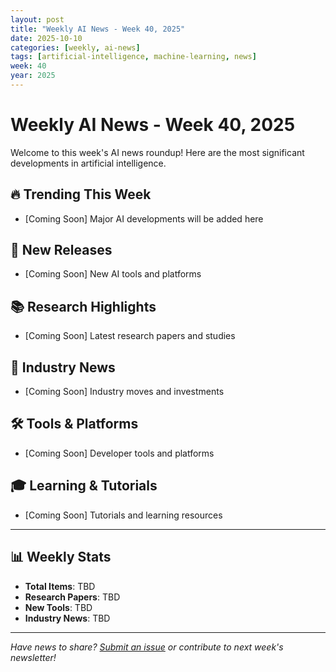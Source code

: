 ```yaml
---
layout: post
title: "Weekly AI News - Week 40, 2025"
date: 2025-10-10
categories: [weekly, ai-news]
tags: [artificial-intelligence, machine-learning, news]
week: 40
year: 2025
---
```


# Weekly AI News - Week 40, 2025

Welcome to this week's AI news roundup! Here are the most significant developments in artificial intelligence.

## 🔥 Trending This Week

<!-- Add trending news items here -->
- [Coming Soon] Major AI developments will be added here

## 🚀 New Releases

<!-- Add new product/service releases -->
- [Coming Soon] New AI tools and platforms

## 📚 Research Highlights

<!-- Add notable research papers -->
- [Coming Soon] Latest research papers and studies

## 💼 Industry News

<!-- Add business and funding news -->
- [Coming Soon] Industry moves and investments

## 🛠️ Tools & Platforms

<!-- Add new tools and updates -->
- [Coming Soon] Developer tools and platforms

## 🎓 Learning & Tutorials

<!-- Add educational content -->
- [Coming Soon] Tutorials and learning resources

---

## 📊 Weekly Stats

- **Total Items**: TBD
- **Research Papers**: TBD  
- **New Tools**: TBD
- **Industry News**: TBD

---

*Have news to share? [Submit an issue](https://github.com/pythias/weekly-ai-news/issues/new/choose) or contribute to next week's newsletter!*
